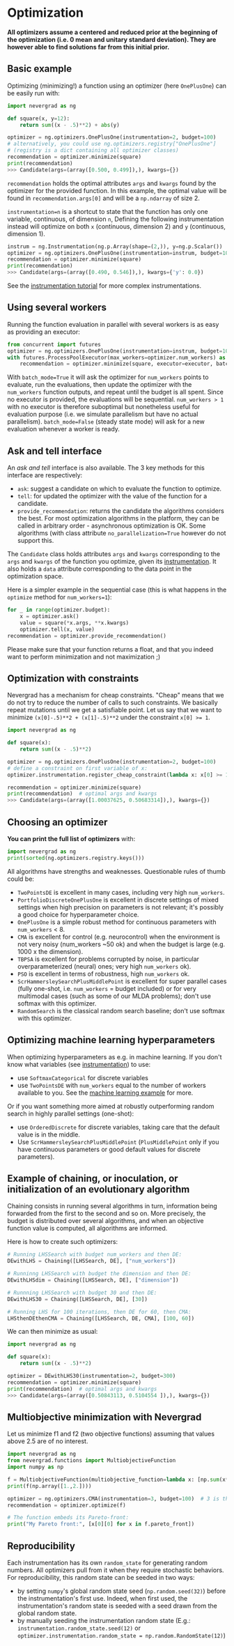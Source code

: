 # Optimization

**All optimizers assume a centered and reduced prior at the beginning of the optimization (i.e. 0 mean and unitary standard deviation). They are however able to find solutions far from this initial prior.**

## Basic example

Optimizing (minimizing!) a function using an optimizer (here `OnePlusOne`) can be easily run with:

```python
import nevergrad as ng

def square(x, y=12):
    return sum((x - .5)**2) + abs(y)

optimizer = ng.optimizers.OnePlusOne(instrumentation=2, budget=100)
# alternatively, you could use ng.optimizers.registry["OnePlusOne"]
# (registry is a dict containing all optimizer classes)
recommendation = optimizer.minimize(square)
print(recommendation)
>>> Candidate(args=(array([0.500, 0.499]),), kwargs={})
```
`recommendation` holds the optimal attributes `args` and `kwargs` found by the optimizer for the provided function.
In this example, the optimal value will be found in `recommendation.args[0]` and will be a `np.ndarray` of size 2.

`instrumentation=n` is a shortcut to state that the function has only one variable, continuous, of dimension `n`,
Defining the following instrumentation instead will optimize on both `x` (continuous, dimension 2) and `y` (continuous, dimension 1).
```python
instrum = ng.Instrumentation(ng.p.Array(shape=(2,)), y=ng.p.Scalar())
optimizer = ng.optimizers.OnePlusOne(instrumentation=instrum, budget=100)
recommendation = optimizer.minimize(square)
print(recommendation)
>>> Candidate(args=(array([0.490, 0.546]),), kwargs={'y': 0.0})
```
See the [instrumentation tutorial](instrumentation.md) for more complex instrumentations.


## Using several workers

Running the function evaluation in parallel with several workers is as easy as providing an executor:
```python
from concurrent import futures
optimizer = ng.optimizers.OnePlusOne(instrumentation=instrum, budget=100, num_workers=5)
with futures.ProcessPoolExecutor(max_workers=optimizer.num_workers) as executor:
    recommendation = optimizer.minimize(square, executor=executor, batch_mode=False)
```
With `batch_mode=True` it will ask the optimizer for `num_workers` points to evaluate, run the evaluations, then update the optimizer with the `num_workers` function outputs, and repeat until the budget is all spent. Since no executor is provided, the evaluations will be sequential. `num_workers > 1` with no executor is therefore suboptimal but nonetheless useful for evaluation purpose (i.e. we simulate parallelism but have no actual parallelism). `batch_mode=False` (steady state mode) will ask for a new evaluation whenever a worker is ready.

## Ask and tell interface

An *ask and tell* interface is also available. The 3 key methods for this interface are respectively:
- `ask`: suggest a candidate on which to evaluate the function to optimize.
- `tell`: for updated the optimizer with the value of the function for a candidate.
- `provide_recommendation`: returns the candidate the algorithms considers the best.
For most optimization algorithms in the platform, they can be called in arbitrary order - asynchronous optimization is OK. Some algorithms (with class attribute `no_parallelization=True` however do not support this.

The `Candidate` class holds attributes `args` and `kwargs` corresponding to the `args` and `kwargs` of the function you optimize,
given its [instrumentation](instrumentation.md). It also holds a `data` attribute corresponding to the data point in the optimization space.

Here is a simpler example in the sequential case (this is what happens in the `optimize` method for `num_workers=1`):
```python
for _ in range(optimizer.budget):
    x = optimizer.ask()
    value = square(*x.args, **x.kwargs)
    optimizer.tell(x, value)
recommendation = optimizer.provide_recommendation()
```

Please make sure that your function returns a float, and that you indeed want to perform minimization and not maximization ;)


## Optimization with constraints

Nevergrad has a mechanism for cheap constraints.
"Cheap" means that we do not try to reduce the number of calls to such constraints.
We basically repeat mutations until we get a satisfiable point.
Let us say that we want to minimize `(x[0]-.5)**2 + (x[1]-.5)**2` under the constraint `x[0] >= 1`.
```python
import nevergrad as ng

def square(x):
    return sum((x - .5)**2)

optimizer = ng.optimizers.OnePlusOne(instrumentation=2, budget=100)
# define a constraint on first variable of x:
optimizer.instrumentation.register_cheap_constraint(lambda x: x[0] >= 1)

recommendation = optimizer.minimize(square)
print(recommendation)  # optimal args and kwargs
>>> Candidate(args=(array([1.00037625, 0.50683314]),), kwargs={})
```

## Choosing an optimizer

**You can print the full list of optimizers** with:
```python
import nevergrad as ng
print(sorted(ng.optimizers.registry.keys()))
```

All algorithms have strengths and weaknesses. Questionable rules of thumb could be:
- `TwoPointsDE` is excellent in many cases, including very high `num_workers`.
- `PortfolioDiscreteOnePlusOne` is excellent in discrete settings of mixed settings when high precision on parameters is not relevant; it's possibly a good choice for hyperparameter choice.
- `OnePlusOne` is a simple robust method for continuous parameters with `num_workers` < 8.
- `CMA` is excellent for control (e.g. neurocontrol) when the environment is not very noisy (num_workers ~50 ok) and when the budget is large (e.g. 1000 x the dimension).
- `TBPSA` is excellent for problems corrupted by noise, in particular overparameterized (neural) ones; very high `num_workers` ok).
- `PSO` is excellent in terms of robustness, high `num_workers` ok.
- `ScrHammersleySearchPlusMiddlePoint` is excellent for super parallel cases (fully one-shot, i.e. `num_workers` = budget included) or for very multimodal cases (such as some of our MLDA problems); don't use softmax with this optimizer.
- `RandomSearch` is the classical random search baseline; don't use softmax with this optimizer.

## Optimizing machine learning hyperparameters

When optimizing hyperparameters as e.g. in machine learning. If you don't know what variables (see [instrumentation](instrumentation.md)) to use:
- use `SoftmaxCategorical` for discrete variables
- use `TwoPointsDE` with `num_workers` equal to the number of workers available to you.
See the [machine learning example](machinelearning.md) for more.

Or if you want something more aimed at robustly outperforming random search in highly parallel settings (one-shot):
- use `OrderedDiscrete` for discrete variables, taking care that the default value is in the middle.
- Use `ScrHammersleySearchPlusMiddlePoint` (`PlusMiddlePoint` only if you have continuous parameters or good default values for discrete parameters).


## Example of chaining, or inoculation, or initialization of an evolutionary algorithm

Chaining consists in running several algorithms in turn, information being forwarded from the first to the second and so on.
More precisely, the budget is distributed over several algorithms, and when an objective function value is computed, all algorithms are informed.

Here is how to create such optimizers:
```python
# Running LHSSearch with budget num_workers and then DE:
DEwithLHS = Chaining([LHSSearch, DE], ["num_workers"])

# Runninng LHSSearch with budget the dimension and then DE:
DEwithLHSdim = Chaining([LHSSearch, DE], ["dimension"])

# Runnning LHSSearch with budget 30 and then DE:
DEwithLHS30 = Chaining([LHSSearch, DE], [30])

# Running LHS for 100 iterations, then DE for 60, then CMA:
LHSthenDEthenCMA = Chaining([LHSSearch, DE, CMA], [100, 60])
```

We can then minimize as usual:
```python
import nevergrad as ng

def square(x):
    return sum((x - .5)**2)

optimizer = DEwithLHS30(instrumentation=2, budget=300)
recommendation = optimizer.minimize(square)
print(recommendation)  # optimal args and kwargs
>>> Candidate(args=(array([0.50843113, 0.5104554 ]),), kwargs={})
```


## Multiobjective minimization with Nevergrad

Let us minimize f1 and f2 (two objective functions) assuming that values above 2.5 are of no interest.
```python
import nevergrad as ng
from nevergrad.functions import MultiobjectiveFunction
import numpy as np

f = MultiobjectiveFunction(multiobjective_function=lambda x: [np.sum(x**2), np.sum((x-1)**2)], upper_bounds=[2.5, 2.5])
print(f(np.array([1.,2.])))

optimizer = ng.optimizers.CMA(instrumentation=3, budget=100)  # 3 is the dimension, 100 is the budget.
recommendation = optimizer.optimize(f)

# The function embeds its Pareto-front:
print("My Pareto front:", [x[0][0] for x in f.pareto_front])
```


## Reproducibility

Each instrumentation has its own `random_state` for generating random numbers. All optimizers pull from it when they require stochastic behaviors.
For reproducibility, this random state can be seeded in two ways:
- by setting `numpy`'s global random state seed (`np.random.seed(32)`) before the instrumentation's first use. Indeed, when first used,
  the instrumentation's random state is seeded with a seed drawn from the global random state.
- by manually seeding the instrumentation random state (E.g.: `instrumentation.random_state.seed(12)` or `optimizer.instrumentation.random_state = np.random.RandomState(12)`)
